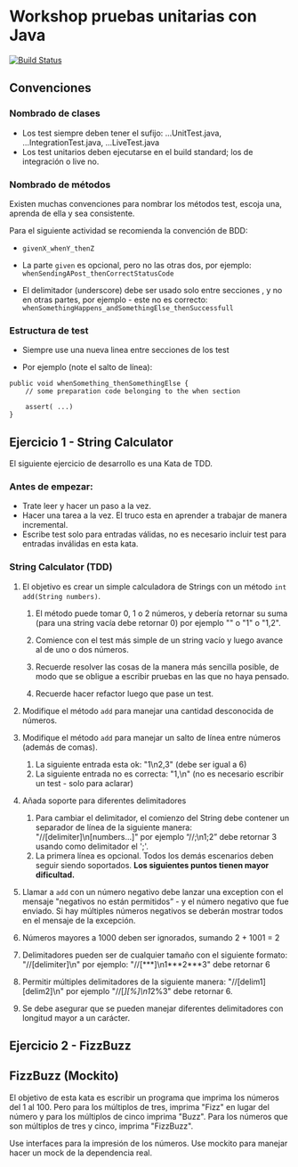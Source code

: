 # Workshop pruebas unitarias con Java

[![Build Status](https://travis-ci.org/earth001/workshop-unit-test-java.svg?branch=solutions)](https://travis-ci.org/earth001/workshop-unit-test-java)

## Convenciones

### Nombrado de clases

* Los test siempre deben tener el sufijo: ...UnitTest.java, ...IntegrationTest.java, ...LiveTest.java
* Los test unitarios deben ejecutarse en el build standard; los de integración o live no.

### Nombrado de métodos

Existen muchas convenciones para nombrar los métodos test, escoja una, aprenda de ella y sea consistente. 

Para el siguiente actividad se recomienda la convención de BDD:

* `givenX_whenY_thenZ`

* La parte `given` es opcional, pero no las otras dos, por ejemplo: 
`whenSendingAPost_thenCorrectStatusCode`

* El delimitador (underscore) debe ser usado solo entre secciones , y no en otras partes, por ejemplo - este no es correcto:  
`whenSomethingHappens_andSomethingElse_thenSuccessfull`

### Estructura de test

* Siempre use una nueva linea entre secciones de los test
- Por ejemplo (note el salto de línea): 

```
public void whenSomething_thenSomethingElse {
    // some preparation code belonging to the when section

    assert( ...)
}
```

## Ejercicio 1 - String Calculator

El siguiente ejercicio de desarrollo es una Kata de TDD.

### Antes de empezar: 

* Trate leer y hacer un paso a la vez.
* Hacer una tarea a la vez. El truco esta en aprender a trabajar de manera incremental.
* Escribe test solo para entradas válidas, no es necesario incluir test para entradas inválidas en esta kata.  

### String Calculator (TDD)

1. El objetivo es crear un simple calculadora de Strings con un método `int add(String numbers)`.

    1. El método puede tomar 0, 1 o 2 números, y debería retornar su suma (para una string vacía debe retornar 0) por ejemplo "" o "1" o "1,2".

    2. Comience con el test más simple de un string vacío y luego avance al de uno o dos números. 

    3. Recuerde resolver las cosas de la manera más sencilla posible, de modo que se obligue a escribir pruebas en las que no haya pensado.

    4. Recuerde hacer refactor luego que pase un test. 

2. Modifique el método `add` para manejar una cantidad desconocida de números.

3. Modifique el método `add` para manejar un salto de línea entre números (además de comas).
    1. La siguiente entrada esta ok:  "1\n2,3"  (debe ser igual a 6)
    2. La siguiente entrada no es correcta:  "1,\n" (no es necesario escribir un test - solo para aclarar)
    
4. Añada soporte para diferentes delimitadores
    1. Para cambiar el delimitador, el comienzo del String debe contener un separador de línea de la siguiente manera: "//[delimiter]\n[numbers…]" por ejemplo “//;\n1;2” debe retornar 3 usando como delimitador el ';'.
    2. La primera línea es opcional. Todos los demás escenarios deben seguir siendo soportados. **Los siguientes puntos tienen mayor dificultad.**

5. Llamar a `add` con un número negativo debe lanzar una exception con el mensaje "negativos no están permitidos” - y el número negativo que fue enviado. Si hay múltiples números negativos se deberán mostrar todos en el mensaje de la excepción. 
6. Números mayores a 1000 deben ser ignorados, sumando 2 + 1001  = 2
7. Delimitadores pueden ser de cualquier tamaño con el siguiente formato:  "//[delimiter]\n" por ejemplo: "//[***]\n1\*\*\*2\*\*\*3" debe retornar 6
8. Permitir múltiples delimitadores de la siguiente manera:  "//[delim1][delim2]\n" por ejemplo "//[*][%]\n1*2%3" debe retornar 6.
9. Se debe asegurar que se pueden manejar diferentes delimitadores con longitud mayor a un carácter.

## Ejercicio 2 - FizzBuzz

## FizzBuzz (Mockito)

El objetivo de esta kata es escribir un programa que imprima los números del 1 al 100. Pero para los múltiplos de tres, imprima "Fizz" en lugar del número y para los múltiplos de cinco imprima "Buzz". Para los números que son múltiplos de tres y cinco, imprima "FizzBuzz".

Use interfaces para la impresión de los números. Use mockito para manejar hacer un mock de la dependencia real.
